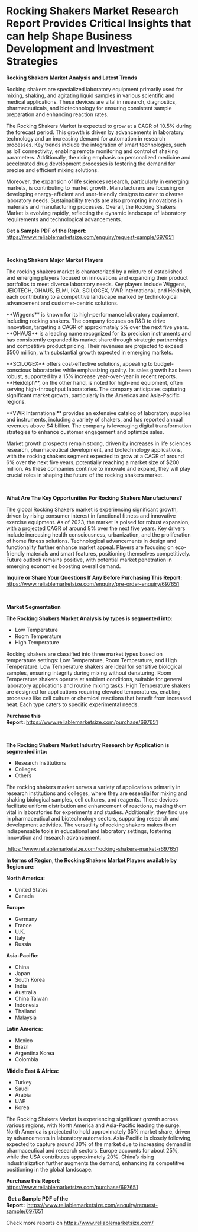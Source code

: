 <p><h1>Rocking Shakers Market Research Report Provides Critical Insights that can help Shape Business Development and Investment Strategies</h1></p><p><strong>Rocking Shakers Market Analysis and Latest Trends</strong></p>
<p><p>Rocking shakers are specialized laboratory equipment primarily used for mixing, shaking, and agitating liquid samples in various scientific and medical applications. These devices are vital in research, diagnostics, pharmaceuticals, and biotechnology for ensuring consistent sample preparation and enhancing reaction rates.</p><p>The Rocking Shakers Market is expected to grow at a CAGR of 10.5% during the forecast period. This growth is driven by advancements in laboratory technology and an increasing demand for automation in research processes. Key trends include the integration of smart technologies, such as IoT connectivity, enabling remote monitoring and control of shaking parameters. Additionally, the rising emphasis on personalized medicine and accelerated drug development processes is fostering the demand for precise and efficient mixing solutions.</p><p>Moreover, the expansion of life sciences research, particularly in emerging markets, is contributing to market growth. Manufacturers are focusing on developing energy-efficient and user-friendly designs to cater to diverse laboratory needs. Sustainability trends are also prompting innovations in materials and manufacturing processes. Overall, the Rocking Shakers Market is evolving rapidly, reflecting the dynamic landscape of laboratory requirements and technological advancements.</p></p>
<p><strong>Get a Sample PDF of the Report:&nbsp;</strong> <a href="https://www.reliablemarketsize.com/enquiry/request-sample/697651?utm_campaign=1898&utm_medium=2&utm_source=Github&utm_content=ia&utm_term=17022025&utm_id=rocking-shakers">https://www.reliablemarketsize.com/enquiry/request-sample/697651</a></p>
<p>&nbsp;</p>
<p><strong>Rocking Shakers Major Market Players</strong></p>
<p><p>The rocking shakers market is characterized by a mixture of established and emerging players focused on innovations and expanding their product portfolios to meet diverse laboratory needs. Key players include Wiggens, JEIOTECH, OHAUS, ELMI, IKA, SCILOGEX, VWR International, and Heidolph, each contributing to a competitive landscape marked by technological advancement and customer-centric solutions.</p><p>**Wiggens** is known for its high-performance laboratory equipment, including rocking shakers. The company focuses on R&D to drive innovation, targeting a CAGR of approximately 5% over the next five years. **OHAUS** is a leading name recognized for its precision instruments and has consistently expanded its market share through strategic partnerships and competitive product pricing. Their revenues are projected to exceed $500 million, with substantial growth expected in emerging markets.</p><p>**SCILOGEX** offers cost-effective solutions, appealing to budget-conscious laboratories while emphasizing quality. Its sales growth has been robust, supported by a 15% increase year-over-year in recent reports. **Heidolph**, on the other hand, is noted for high-end equipment, often serving high-throughput laboratories. The company anticipates capturing significant market growth, particularly in the Americas and Asia-Pacific regions.</p><p>**VWR International** provides an extensive catalog of laboratory supplies and instruments, including a variety of shakers, and has reported annual revenues above $4 billion. The company is leveraging digital transformation strategies to enhance customer engagement and optimize sales.</p><p>Market growth prospects remain strong, driven by increases in life sciences research, pharmaceutical development, and biotechnology applications, with the rocking shakers segment expected to grow at a CAGR of around 6% over the next five years, potentially reaching a market size of $200 million. As these companies continue to innovate and expand, they will play crucial roles in shaping the future of the rocking shakers market.</p></p>
<p>&nbsp;</p>
<p><strong>What Are The Key Opportunities For Rocking Shakers Manufacturers?</strong></p>
<p><p>The global Rocking Shakers market is experiencing significant growth, driven by rising consumer interest in functional fitness and innovative exercise equipment. As of 2023, the market is poised for robust expansion, with a projected CAGR of around 8% over the next five years. Key drivers include increasing health consciousness, urbanization, and the proliferation of home fitness solutions. Technological advancements in design and functionality further enhance market appeal. Players are focusing on eco-friendly materials and smart features, positioning themselves competitively. Future outlook remains positive, with potential market penetration in emerging economies boosting overall demand.</p></p>
<p><strong>Inquire or Share Your Questions If Any Before Purchasing This Report:</strong> <a href="https://www.reliablemarketsize.com/enquiry/pre-order-enquiry/697651?utm_campaign=1898&utm_medium=2&utm_source=Github&utm_content=ia&utm_term=17022025&utm_id=rocking-shakers">https://www.reliablemarketsize.com/enquiry/pre-order-enquiry/697651</a></p>
<p>&nbsp;</p>
<p><strong>Market Segmentation</strong></p>
<p><strong>The Rocking Shakers Market Analysis by types is segmented into:</strong></p>
<p><ul><li>Low Temperature</li><li>Room Temperature</li><li>High Temperature</li></ul></p>
<p><p>Rocking shakers are classified into three market types based on temperature settings: Low Temperature, Room Temperature, and High Temperature. Low Temperature shakers are ideal for sensitive biological samples, ensuring integrity during mixing without denaturing. Room Temperature shakers operate at ambient conditions, suitable for general laboratory applications and routine mixing tasks. High Temperature shakers are designed for applications requiring elevated temperatures, enabling processes like cell culture or chemical reactions that benefit from increased heat. Each type caters to specific experimental needs.</p></p>
<p><strong>Purchase this Report:&nbsp;</strong><a href="https://www.reliablemarketsize.com/purchase/697651?utm_campaign=1898&utm_medium=2&utm_source=Github&utm_content=ia&utm_term=17022025&utm_id=rocking-shakers">https://www.reliablemarketsize.com/purchase/697651</a></p>
<p>&nbsp;</p>
<p><strong>The Rocking Shakers Market Industry Research by Application is segmented into:</strong></p>
<p><ul><li>Research Institutions</li><li>Colleges</li><li>Others</li></ul></p>
<p><p>The rocking shakers market serves a variety of applications primarily in research institutions and colleges, where they are essential for mixing and shaking biological samples, cell cultures, and reagents. These devices facilitate uniform distribution and enhancement of reactions, making them vital in laboratories for experiments and studies. Additionally, they find use in pharmaceutical and biotechnology sectors, supporting research and development activities. The versatility of rocking shakers makes them indispensable tools in educational and laboratory settings, fostering innovation and research advancement.</p></p>
<p><a href="https://www.reliablemarketsize.com/rocking-shakers-market-r697651?utm_campaign=1898&utm_medium=2&utm_source=Github&utm_content=ia&utm_term=17022025&utm_id=rocking-shakers">&nbsp;https://www.reliablemarketsize.com/rocking-shakers-market-r697651</a></p>
<p><strong>In terms of Region, the Rocking Shakers Market Players available by Region are:</strong></p>
<p>
    <p> <strong> North America: </strong>
        <ul>
            <li>United States</li>
            <li>Canada</li>
        </ul>
        </p> 
    <p> <strong> Europe: </strong>
        <ul>
            <li>Germany</li>
            <li>France</li>
            <li>U.K.</li>
            <li>Italy</li>
            <li>Russia</li>
        </ul>
        </p> 
    <p> <strong> Asia-Pacific: </strong>
        <ul>
            <li>China</li>
            <li>Japan</li>
            <li>South Korea</li>
            <li>India</li>
            <li>Australia</li>
            <li>China Taiwan</li>
            <li>Indonesia</li>
            <li>Thailand</li>
            <li>Malaysia</li>
        </ul>
        </p> 
    <p> <strong> Latin America: </strong>
        <ul>
            <li>Mexico</li>
            <li>Brazil</li>
            <li>Argentina Korea</li>
            <li>Colombia</li>
        </ul>
        </p> 
    <p> <strong> Middle East & Africa: </strong>
        <ul>
            <li>Turkey</li>
            <li>Saudi</li>
            <li>Arabia</li>
            <li>UAE</li>
            <li>Korea</li>
        </ul>
    </p>
    </p>
<p><p>The Rocking Shakers Market is experiencing significant growth across various regions, with North America and Asia-Pacific leading the surge. North America is projected to hold approximately 35% market share, driven by advancements in laboratory automation. Asia-Pacific is closely following, expected to capture around 30% of the market due to increasing demand in pharmaceutical and research sectors. Europe accounts for about 25%, while the USA contributes approximately 20%. China’s rising industrialization further augments the demand, enhancing its competitive positioning in the global landscape.</p></p>
<p><strong>Purchase this Report: </strong><a href="https://www.reliablemarketsize.com/purchase/697651?utm_campaign=1898&utm_medium=2&utm_source=Github&utm_content=ia&utm_term=17022025&utm_id=rocking-shakers">https://www.reliablemarketsize.com/purchase/697651</a></p>
<p>&nbsp;<strong>Get a Sample PDF of the Report:&nbsp;&nbsp;</strong><a href="https://www.reliablemarketsize.com/enquiry/request-sample/697651?utm_campaign=1898&utm_medium=2&utm_source=Github&utm_content=ia&utm_term=17022025&utm_id=rocking-shakers">https://www.reliablemarketsize.com/enquiry/request-sample/697651</a></p>
<p><strong></strong></p>
<p>Check more reports on <a href="https://www.reliablemarketsize.com/?utm_campaign=1898&utm_medium=2&utm_source=Github&utm_content=ia&utm_term=17022025&utm_id=rocking-shakers">https://www.reliablemarketsize.com/</a></p>